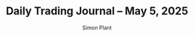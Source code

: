 ---
title: Daily Trading Journal – May 5, 2025  
description: Reflection and behavioral notes from May 5 trading session  
tags: [log, behavioral, postmarket]  
author: Simon Plant  
last_updated: 2025-05-05  
version: 1.0  
category: log  
usage: End-of-day trading journal used to track emotions, insights, and system discipline  
status: stable  
requires: []  
linked_outputs: [behavior-kb]  
input_format: markdown  
output_format: Obsidian  
ai_enabled: true  
---